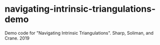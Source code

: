 # navigating-intrinsic-triangulations-demo
Demo code for "Navigating Intrinsic Triangulations". Sharp, Soliman, and Crane. 2019 
